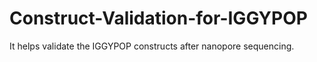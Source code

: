 # Construct-Validation-for-IGGYPOP
It helps validate the IGGYPOP constructs after nanopore sequencing.
